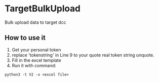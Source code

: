 # TargetBulkUpload
Bulk upload data to target dcc

## How to use it
1. Get your personal token
2. replace 'tokenstring' in Line 9 to your quote real token string unquote.
3. Fill in the excel template
4. Run it with command:
```
python3 -t V2 -x <excel file>
```
